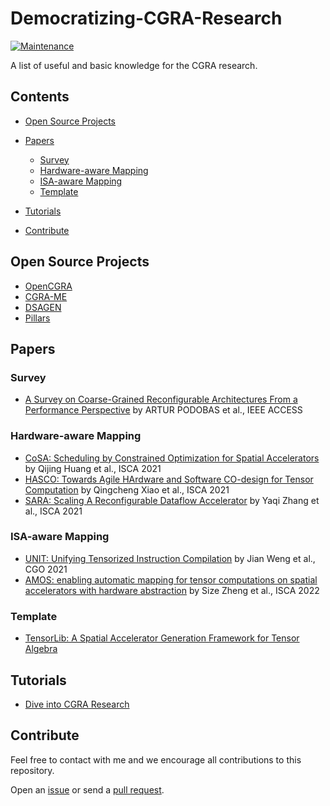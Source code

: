 # Democratizing-CGRA-Research
[![Maintenance](https://img.shields.io/badge/Maintained%3F-YES-green.svg)](https://github.com/merrymercy/awesome-tensor-compilers/graphs/commit-activity)

A list of useful and basic knowledge for the CGRA research.

## Contents
- [Open Source Projects](#open-source-projects)
- [Papers](#papers)
  - [Survey](#survey)
  - [Hardware-aware Mapping](#hardware-aware-mapping)
  - [ISA-aware Mapping](#isa-aware-mapping)
  - [Template](#template)

- [Tutorials](#tutorials)
- [Contribute](#contribute)




## Open Source Projects
- [OpenCGRA](https://github.com/pnnl/OpenCGRA)
- [CGRA-ME](https://cgra-me.ece.utoronto.ca/)
- [DSAGEN](https://github.com/PolyArch/dsa-framework)
- [Pillars](https://github.com/pku-dasys/pillars)

## Papers

### Survey
- [A Survey on Coarse-Grained Reconfigurable Architectures From a Performance Perspective](https://arxiv.org/pdf/2004.04509.pdf) by ARTUR PODOBAS et al., IEEE ACCESS

### Hardware-aware Mapping 
- [CoSA: Scheduling by Constrained Optimization for Spatial Accelerators](https://arxiv.org/pdf/2105.01898.pdf) by Qijing Huang et al., ISCA 2021
- [HASCO: Towards Agile HArdware and Software
CO-design for Tensor Computation](https://arxiv.org/pdf/2105.01585.pdf) by Qingcheng Xiao et al., ISCA 2021
- [SARA: Scaling A Reconfigurable Dataflow Accelerator](https://ieeexplore.ieee.org/document/9499943) by Yaqi Zhang et al., ISCA 2021

### ISA-aware Mapping
- [UNIT: Unifying Tensorized Instruction Compilation](https://arxiv.org/pdf/2101.08458.pdf) by Jian Weng et al., CGO 2021
- [AMOS: enabling automatic mapping for tensor computations on spatial accelerators with hardware abstraction]() by Size Zheng et al., ISCA 2022


### Template
- [TensorLib: A Spatial Accelerator Generation Framework for Tensor Algebra](https://arxiv.org/pdf/2104.12339.pdf)


## Tutorials
- [Dive into CGRA Research]()


## Contribute
Feel free to contact with me and we encourage all contributions to this repository.

Open an [issue](https://github.com/ybai62868/Democratizing-CGRA-Research/issues) or send a [pull request](https://github.com/ybai62868/Democratizing-CGRA-Research/pulls).
